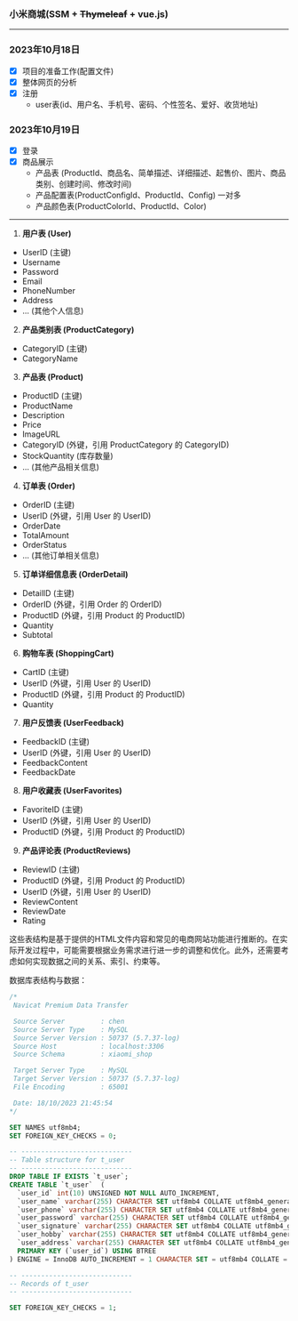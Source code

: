 ### 小米商城(SSM + ~~Thymeleaf~~ + vue.js)

---

### 2023年10月18日 

- [x] 项目的准备工作(配置文件)
- [x] 整体网页的分析
- [x] 注册
  - user表(id、用户名、手机号、密码、个性签名、爱好、收货地址)

### 2023年10月19日

- [x] 登录
- [x] 商品展示
  - 产品表 (ProductId、商品名、简单描述、详细描述、起售价、图片、商品类别、创建时间、修改时间)
  - 产品配置表(ProductConfigId、ProductId、Config) 一对多
  - 产品颜色表(ProductColorId、ProductId、Color)

---

1. **用户表 (User)**
  - UserID (主键)
  - Username
  - Password
  - Email
  - PhoneNumber
  - Address
  - ... (其他个人信息)

2. **产品类别表 (ProductCategory)**
  - CategoryID (主键)
  - CategoryName

3. **产品表 (Product)**
  - ProductID (主键)
  - ProductName
  - Description
  - Price
  - ImageURL
  - CategoryID (外键，引用 ProductCategory 的 CategoryID)
  - StockQuantity (库存数量)
  - ... (其他产品相关信息)

4. **订单表 (Order)**
  - OrderID (主键)
  - UserID (外键，引用 User 的 UserID)
  - OrderDate
  - TotalAmount
  - OrderStatus
  - ... (其他订单相关信息)

5. **订单详细信息表 (OrderDetail)**
  - DetailID (主键)
  - OrderID (外键，引用 Order 的 OrderID)
  - ProductID (外键，引用 Product 的 ProductID)
  - Quantity
  - Subtotal

6. **购物车表 (ShoppingCart)**
  - CartID (主键)
  - UserID (外键，引用 User 的 UserID)
  - ProductID (外键，引用 Product 的 ProductID)
  - Quantity

7. **用户反馈表 (UserFeedback)**
  - FeedbackID (主键)
  - UserID (外键，引用 User 的 UserID)
  - FeedbackContent
  - FeedbackDate

8. **用户收藏表 (UserFavorites)**
  - FavoriteID (主键)
  - UserID (外键，引用 User 的 UserID)
  - ProductID (外键，引用 Product 的 ProductID)

9. **产品评论表 (ProductReviews)**
  - ReviewID (主键)
  - ProductID (外键，引用 Product 的 ProductID)
  - UserID (外键，引用 User 的 UserID)
  - ReviewContent
  - ReviewDate
  - Rating

这些表结构是基于提供的HTML文件内容和常见的电商网站功能进行推断的。在实际开发过程中，可能需要根据业务需求进行进一步的调整和优化。此外，还需要考虑如何实现数据之间的关系、索引、约束等。


数据库表结构与数据：

```sql
/*
 Navicat Premium Data Transfer

 Source Server         : chen
 Source Server Type    : MySQL
 Source Server Version : 50737 (5.7.37-log)
 Source Host           : localhost:3306
 Source Schema         : xiaomi_shop

 Target Server Type    : MySQL
 Target Server Version : 50737 (5.7.37-log)
 File Encoding         : 65001

 Date: 18/10/2023 21:45:54
*/

SET NAMES utf8mb4;
SET FOREIGN_KEY_CHECKS = 0;

-- ----------------------------
-- Table structure for t_user
-- ----------------------------
DROP TABLE IF EXISTS `t_user`;
CREATE TABLE `t_user`  (
  `user_id` int(10) UNSIGNED NOT NULL AUTO_INCREMENT,
  `user_name` varchar(255) CHARACTER SET utf8mb4 COLLATE utf8mb4_general_ci NULL DEFAULT NULL,
  `user_phone` varchar(255) CHARACTER SET utf8mb4 COLLATE utf8mb4_general_ci NULL DEFAULT NULL,
  `user_password` varchar(255) CHARACTER SET utf8mb4 COLLATE utf8mb4_general_ci NULL DEFAULT NULL,
  `user_signature` varchar(255) CHARACTER SET utf8mb4 COLLATE utf8mb4_general_ci NULL DEFAULT NULL COMMENT '个性签名',
  `user_hobby` varchar(255) CHARACTER SET utf8mb4 COLLATE utf8mb4_general_ci NULL DEFAULT NULL,
  `user_address` varchar(255) CHARACTER SET utf8mb4 COLLATE utf8mb4_general_ci NULL DEFAULT NULL,
  PRIMARY KEY (`user_id`) USING BTREE
) ENGINE = InnoDB AUTO_INCREMENT = 1 CHARACTER SET = utf8mb4 COLLATE = utf8mb4_general_ci ROW_FORMAT = Dynamic;

-- ----------------------------
-- Records of t_user
-- ----------------------------

SET FOREIGN_KEY_CHECKS = 1;

```